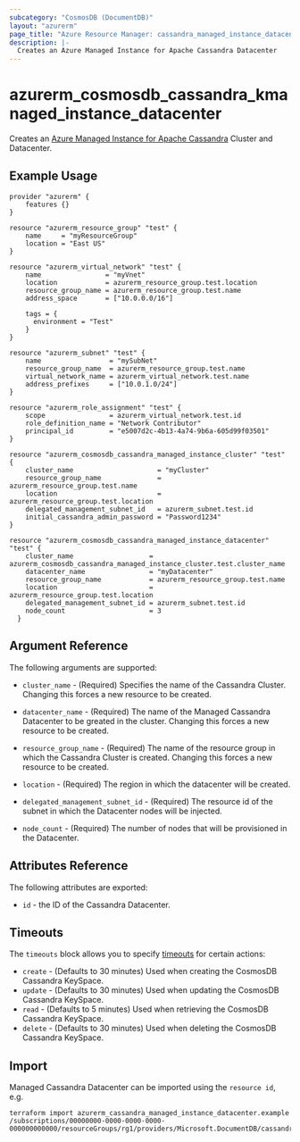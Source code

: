 ```yaml
---
subcategory: "CosmosDB (DocumentDB)"
layout: "azurerm"
page_title: "Azure Resource Manager: cassandra_managed_instance_datacenter"
description: |-
  Creates an Azure Managed Instance for Apache Cassandra Datacenter
---
```


# azurerm_cosmosdb_cassandra_kmanaged_instance_datacenter

Creates an [Azure Managed Instance for Apache Cassandra](https://docs.microsoft.com/azure/managed-instance-apache-cassandra/) Cluster and Datacenter.

## Example Usage

```hcl
provider "azurerm" {
    features {}
}

resource "azurerm_resource_group" "test" {
    name     = "myResourceGroup"
    location = "East US"
}
 
resource "azurerm_virtual_network" "test" {
    name                = "myVnet"
    location            = azurerm_resource_group.test.location
    resource_group_name = azurerm_resource_group.test.name
    address_space       = ["10.0.0.0/16"]

    tags = {
      environment = "Test"
    }
}

resource "azurerm_subnet" "test" {
    name                 = "mySubNet"
    resource_group_name  = azurerm_resource_group.test.name
    virtual_network_name = azurerm_virtual_network.test.name
    address_prefixes     = ["10.0.1.0/24"]
}

resource "azurerm_role_assignment" "test" {
    scope                = azurerm_virtual_network.test.id
    role_definition_name = "Network Contributor"
    principal_id         = "e5007d2c-4b13-4a74-9b6a-605d99f03501"
}

resource "azurerm_cosmosdb_cassandra_managed_instance_cluster" "test" {
    cluster_name                     = "myCluster"
    resource_group_name              = azurerm_resource_group.test.name
    location                         = azurerm_resource_group.test.location
    delegated_management_subnet_id   = azurerm_subnet.test.id
    initial_cassandra_admin_password = "Password1234"  
}

resource "azurerm_cosmosdb_cassandra_managed_instance_datacenter" "test" {
    cluster_name                   = azurerm_cosmosdb_cassandra_managed_instance_cluster.test.cluster_name
    datacenter_name                = "myDatacenter"
    resource_group_name            = azurerm_resource_group.test.name
    location                       = azurerm_resource_group.test.location
    delegated_management_subnet_id = azurerm_subnet.test.id
    node_count                     = 3
  }
```

## Argument Reference

The following arguments are supported:

* `cluster_name` - (Required) Specifies the name of the Cassandra Cluster. Changing this forces a new resource to be created.

* `datacenter_name` - (Required) The name of the Managed Cassandra Datacenter to be greated in the cluster. Changing this forces a new resource to be created.

* `resource_group_name` - (Required) The name of the resource group in which the Cassandra Cluster is created. Changing this forces a new resource to be created.

* `location` - (Required) The region in which the datacenter will be created. 

* `delegated_management_subnet_id` - (Required) The resource id of the subnet in which the Datacenter nodes will be injected.

* `node_count` - (Required) The number of nodes that will be provisioned in the Datacenter. 


## Attributes Reference

The following attributes are exported:

* `id` - the ID of the Cassandra Datacenter.

## Timeouts

The `timeouts` block allows you to specify [timeouts](https://www.terraform.io/docs/configuration/resources.html#timeouts) for certain actions:

* `create` - (Defaults to 30 minutes) Used when creating the CosmosDB Cassandra KeySpace.
* `update` - (Defaults to 30 minutes) Used when updating the CosmosDB Cassandra KeySpace.
* `read` - (Defaults to 5 minutes) Used when retrieving the CosmosDB Cassandra KeySpace.
* `delete` - (Defaults to 30 minutes) Used when deleting the CosmosDB Cassandra KeySpace.

## Import

Managed Cassandra Datacenter can be imported using the `resource id`, e.g.

```shell
terraform import azurerm_cassandra_managed_instance_datacenter.example /subscriptions/00000000-0000-0000-0000-000000000000/resourceGroups/rg1/providers/Microsoft.DocumentDB/cassandraClusters/clusterName/dataCenters/DatacenterName
```
